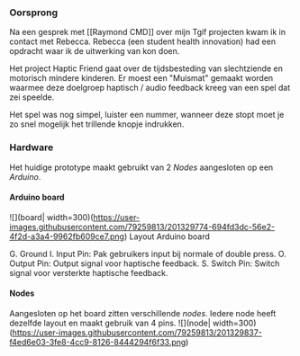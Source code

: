 ### Oorsprong
Na een gesprek met [[Raymond CMD]] over mijn Tgif projecten kwam ik in contact met Rebecca.
Rebecca (een student health innovation) had een opdracht waar ik de uitwerking van kon doen. 

Het project Haptic Friend gaat over de tijdsbesteding van slechtziende en motorisch mindere kinderen. Er moest een "Muismat" gemaakt worden waarmee deze doelgroep haptisch / audio feedback kreeg van een spel dat zei speelde.

Het spel was nog simpel, luister een nummer, wanneer deze stopt moet je zo snel mogelijk het trillende knopje indrukken.

### Hardware
Het huidige prototype maakt gebruikt van 2 *Nodes* aangesloten op een *Arduino*.

#### Arduino board
![](board| width=300)(https://user-images.githubusercontent.com/79259813/201329774-694fd3dc-56e2-4f2d-a3a4-9962fb609ce7.png)
Layout Arduino board

G. Ground
I. Input Pin: Pak gebruikers input bij normale of double press.
O. Output Pin: Output signal voor haptische feedback.
S. Switch Pin: Switch signal voor versterkte haptische feedback.

#### Nodes
Aangesloten op het board zitten verschillende *nodes*. Iedere node heeft dezelfde layout en maakt gebruik van 4 pins.
![](node| width=300)(https://user-images.githubusercontent.com/79259813/201329837-f4ed6e03-3fe8-4cc9-8126-8444294f6f33.png)
